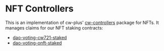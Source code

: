 # NFT Controllers

This is an implementation of cw-plus'
[cw-controllers](https://github.com/CosmWasm/cw-plus/tree/72afcde846b907fac5c0394ce86ed5a59ce47524/packages/controllers)
package for NFTs. It manages claims for our NFT staking contracts:

- [dao-voting-cw721-staked](../../contracts/voting/dao-voting-cw721-staked)
- [dao-voting-onft-staked](../../contracts/voting/dao-voting-onft-staked)

